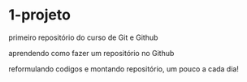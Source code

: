 # 1-projeto
 primeiro repositório do curso de Git e Github
 
 aprendendo como fazer um repositório no Github  
 
 reformulando codigos e montando repositório, um pouco a cada dia!
